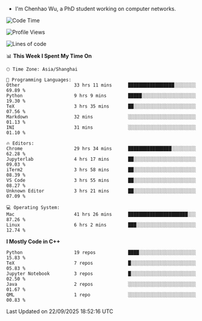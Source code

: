 - I'm Chenhao Wu, a PhD student working on computer networks.

<!--START_SECTION:waka-->
![Code Time](http://img.shields.io/badge/Code%20Time-927%20hrs%2055%20mins-blue)

![Profile Views](http://img.shields.io/badge/Profile%20Views-0-blue)

![Lines of code](https://img.shields.io/badge/From%20Hello%20World%20I%27ve%20Written-12.4%20million%20lines%20of%20code-blue)

📊 **This Week I Spent My Time On** 

```text
🕑︎ Time Zone: Asia/Shanghai

💬 Programming Languages: 
Other                    33 hrs 11 mins      █████████████████░░░░░░░░   69.89 % 
Python                   9 hrs 9 mins        █████░░░░░░░░░░░░░░░░░░░░   19.30 % 
TeX                      3 hrs 35 mins       ██░░░░░░░░░░░░░░░░░░░░░░░   07.56 % 
Markdown                 32 mins             ░░░░░░░░░░░░░░░░░░░░░░░░░   01.13 % 
INI                      31 mins             ░░░░░░░░░░░░░░░░░░░░░░░░░   01.10 % 

🔥 Editors: 
Chrome                   29 hrs 34 mins      ████████████████░░░░░░░░░   62.28 % 
Jupyterlab               4 hrs 17 mins       ██░░░░░░░░░░░░░░░░░░░░░░░   09.03 % 
iTerm2                   3 hrs 58 mins       ██░░░░░░░░░░░░░░░░░░░░░░░   08.39 % 
VS Code                  3 hrs 55 mins       ██░░░░░░░░░░░░░░░░░░░░░░░   08.27 % 
Unknown Editor           3 hrs 21 mins       ██░░░░░░░░░░░░░░░░░░░░░░░   07.09 % 

💻 Operating System: 
Mac                      41 hrs 26 mins      ██████████████████████░░░   87.26 % 
Linux                    6 hrs 2 mins        ███░░░░░░░░░░░░░░░░░░░░░░   12.74 % 
```

**I Mostly Code in C++** 

```text
Python                   19 repos            ████░░░░░░░░░░░░░░░░░░░░░   15.83 % 
TeX                      7 repos             █░░░░░░░░░░░░░░░░░░░░░░░░   05.83 % 
Jupyter Notebook         3 repos             █░░░░░░░░░░░░░░░░░░░░░░░░   02.50 % 
Java                     2 repos             ░░░░░░░░░░░░░░░░░░░░░░░░░   01.67 % 
QML                      1 repo              ░░░░░░░░░░░░░░░░░░░░░░░░░   00.83 % 
```




 Last Updated on 22/09/2025 18:52:16 UTC
<!--END_SECTION:waka-->
